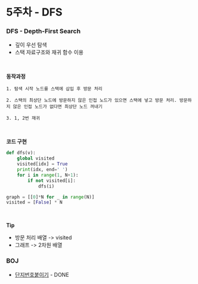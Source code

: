 # 5주차 - DFS

### DFS - Depth-First Search

- 깊이 우선 탐색 
- 스택 자료구조와 재귀 함수 이용

<br>

**동작과정**


    1. 탐색 시작 노드를 스택에 삽입 후 방문 처리

    2. 스택의 최상단 노드에 방문하지 않은 인접 노드가 있으면 스택에 넣고 방문 처리. 방문하지 않은 인접 노드가 없다면 최상단 노드 꺼내기

    3. 1, 2번 재귀

<br>

**코드 구현**

```python
def dfs(v):
    global visited
    visited[idx] = True
    print(idx, end=' ')
    for i in range(1, N+1):
        if not visited[i]:
            dfs(i)

graph = [[0]*N for _ in range(N)]
visited = [False] * N
```
<br>

**Tip**
- 방문 처리 배열 -> visited
- 그래프 -> 2차원 배열

### BOJ

- [단지번호붙이기](https://www.acmicpc.net/problem/2667) - DONE

    




